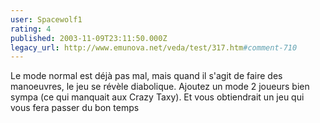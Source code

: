 ```yaml
---
user: Spacewolf1
rating: 4
published: 2003-11-09T23:11:50.000Z
legacy_url: http://www.emunova.net/veda/test/317.htm#comment-710
---
```

Le mode normal est déjà pas mal, mais quand il s'agit de faire des manoeuvres, le jeu se révèle diabolique. Ajoutez un mode 2 joueurs bien sympa (ce qui manquait aux Crazy Taxy). Et vous obtiendrait un jeu qui vous fera passer du bon temps